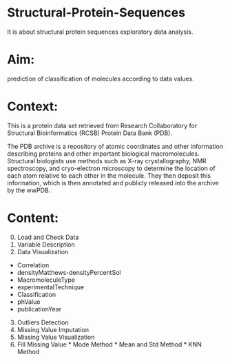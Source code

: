 # Structural-Protein-Sequences
It is about structural protein sequences exploratory data analysis.
# Aim:
prediction of classification of molecules according to data values.

# Context:
This is a protein data set retrieved from Research Collaboratory for Structural Bioinformatics (RCSB) Protein Data Bank (PDB).

The PDB archive is a repository of atomic coordinates and other information describing proteins and other important biological macromolecules. Structural biologists use methods such as X-ray crystallography, NMR spectroscopy, and cryo-electron microscopy to determine the location of each atom relative to each other in the molecule. They then deposit this information, which is then annotated and publicly released into the archive by the wwPDB.

# Content:
0. Load and Check Data
1. Variable Description
2. Data Visualization
  * Correlation
  * densityMatthews-densityPercentSol
  * MacromoleculeType
  * experimentalTechnique
  * Classification
  * phValue
  * publicationYear
3. Outliers Detection
4. Missing Value Imputation
  1. Missing Value Visualization
  1. Fill Missing Value
    * Mode Method
    * Mean and Std Method
    * KNN Method
